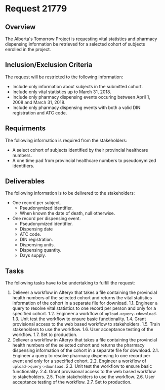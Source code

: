 # Request 21779

## Overview
The Alberta's Tomorrow Project is requesting vital statistics and pharmacy dispensing information be retrieved for a selected cohort of subjects enrolled in the project.

## Inclusion/Exclusion Criteria
The request will be restricted to the following information:

* Include only information about subjects in the submitted cohort.
* Include only vital statistics up to March 31, 2018.
* Include only pharmacy dispensing events occuring between April 1, 2008 and March 31, 2018.
* Include only pharmacy dispensing events with both a valid DIN registration and ATC code.

## Requirments
The following information is required from the stakeholders:

* A select cohort of subjects identified by their provincial healthcare numbers.
* A one time pad from provincial healthcare numbers to pseudonymized identifiers.

## Deliverables
The following information is to be delivered to the stakeholders:

* One record per subject.
    * Pseudonymized identifier.
    * When known the date of death, null otherwise.
* One record per dispensing event.
    * Pseudonymized identifier.
    * Dispensing date
    * ATC code.
    * DIN registration.
    * Dispensing units.
    * Dispensing quantity.
    * Days supply.

## Tasks
The following tasks have to be undertaking to fulfill the request:

1. Deliever a workflow in Alteryx that takes a file containing the provincial health numbers of the selected cohort and returns the vital statistics information of the cohort in a separate file for download.
   1.1. Engineer a query to resolve vital statistics to one record per person and only for a specified cohort.
   1.2. Engineer a workflow of `upload->query->download`.
   1.3. Unit test the workflow to ensure basic functionality.
   1.4. Grant provisional access to the web based workflow to stakeholders.
   1.5. Train stakeholders to use the workflow.
   1.6. User acceptance testing of the workflow.
   1.7. Set to production.
2. Deliever a workflow in Alteryx that takes a file containing the provincial health numbers of the selected cohort and returns the pharmacy dispensing information of the cohort in a separate file for download.
    2.1. Engineer a query to resolve pharmacy dispensing to one record per event and only for a specified cohort.
    2.2. Engineer a workflow of `upload->query->download`.
    2.3. Unit test the workflow to ensure basic functionality.
    2.4. Grant provisional access to the web based workflow to stakeholders.
    2.5. Train stakeholders to use the workflow.
    2.6. User acceptance testing of the workflow.
    2.7. Set to production.
